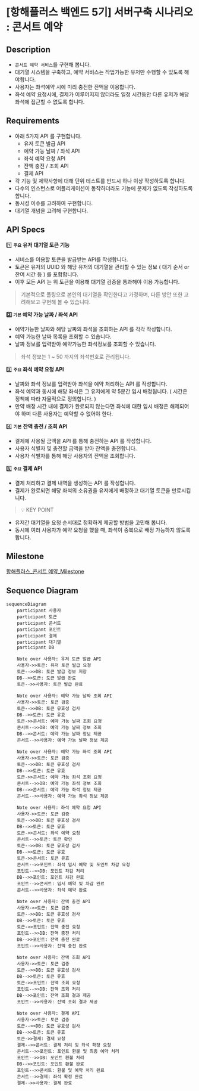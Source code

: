 # [항해플러스 백엔드 5기] 서버구축 시나리오 : 콘서트 예약 

## Description

- `콘서트 예약 서비스`를 구현해 봅니다.
- 대기열 시스템을 구축하고, 예약 서비스는 작업가능한 유저만 수행할 수 있도록 해야합니다.
- 사용자는 좌석예약 시에 미리 충전한 잔액을 이용합니다.
- 좌석 예약 요청시에, 결제가 이루어지지 않더라도 일정 시간동안 다른 유저가 해당 좌석에 접근할 수 없도록 합니다.

## Requirements

- 아래 5가지 API 를 구현합니다.
    - 유저 토큰 발급 API
    - 예약 가능 날짜 / 좌석 API
    - 좌석 예약 요청 API
    - 잔액 충전 / 조회 API
    - 결제 API
- 각 기능 및 제약사항에 대해 단위 테스트를 반드시 하나 이상 작성하도록 합니다.
- 다수의 인스턴스로 어플리케이션이 동작하더라도 기능에 문제가 없도록 작성하도록 합니다.
- 동시성 이슈를 고려하여 구현합니다.
- 대기열 개념을 고려해 구현합니다.

## API Specs

1️⃣ **`주요` 유저 대기열 토큰 기능**

- 서비스를 이용할 토큰을 발급받는 API를 작성합니다.
- 토큰은 유저의 UUID 와 해당 유저의 대기열을 관리할 수 있는 정보 ( 대기 순서 or 잔여 시간 등 ) 를 포함합니다.
- 이후 모든 API 는 위 토큰을 이용해 대기열 검증을 통과해야 이용 가능합니다.

> 기본적으로 폴링으로 본인의 대기열을 확인한다고 가정하며, 다른 방안 또한 고려해보고 구현해 볼 수 있습니다.
>

**2️⃣ `기본` 예약 가능 날짜 / 좌석 API**

- 예약가능한 날짜와 해당 날짜의 좌석을 조회하는 API 를 각각 작성합니다.
- 예약 가능한 날짜 목록을 조회할 수 있습니다.
- 날짜 정보를 입력받아 예약가능한 좌석정보를 조회할 수 있습니다.

> 좌석 정보는 1 ~ 50 까지의 좌석번호로 관리됩니다.
>

3️⃣ **`주요` 좌석 예약 요청 API**

- 날짜와 좌석 정보를 입력받아 좌석을 예약 처리하는 API 를 작성합니다.
- 좌석 예약과 동시에 해당 좌석은 그 유저에게 약 5분간 임시 배정됩니다. ( 시간은 정책에 따라 자율적으로 정의합니다. )
- 만약 배정 시간 내에 결제가 완료되지 않는다면 좌석에 대한 임시 배정은 해제되어야 하며 다른 사용자는 예약할 수 없어야 한다.

4️⃣ **`기본`**  **잔액 충전 / 조회 API**

- 결제에 사용될 금액을 API 를 통해 충전하는 API 를 작성합니다.
- 사용자 식별자 및 충전할 금액을 받아 잔액을 충전합니다.
- 사용자 식별자를 통해 해당 사용자의 잔액을 조회합니다.

5️⃣ **`주요` 결제 API**

- 결제 처리하고 결제 내역을 생성하는 API 를 작성합니다.
- 결제가 완료되면 해당 좌석의 소유권을 유저에게 배정하고 대기열 토큰을 만료시킵니다.

> 💡 KEY POINT
- 유저간 대기열을 요청 순서대로 정확하게 제공할 방법을 고민해 봅니다.
- 동시에 여러 사용자가 예약 요청을 했을 때, 좌석이 중복으로 배정 가능하지 않도록 합니다.


## Milestone
[항해플러스_콘서트 예약_Milestone](https://github.com/users/BoHyun-Choi-0320/projects/2)

## Sequence Diagram

``` mermaid
sequenceDiagram
    participant 사용자
    participant 토큰
    participant 콘서트
    participant 포인트
    participant 결제
    participant 대기열
    participant DB

    Note over 사용자: 유저 토큰 발급 API
    사용자->>토큰: 유저 토큰 발급 요청
    토큰-->>DB: 토큰 발급 정보 저장
    DB-->>토큰: 토큰 발급 완료
    토큰-->>사용자: 토큰 발급 완료

    Note over 사용자: 예약 가능 날짜 조회 API
    사용자->>토큰: 토큰 검증
    토큰-->>DB: 토큰 유효성 검사
    DB-->>토큰: 토큰 유효
    토큰->>콘서트: 예약 가능 날짜 조회 요청
    콘서트-->>DB: 예약 가능 날짜 정보 조회
    DB-->>콘서트: 예약 가능 날짜 정보 제공
    콘서트-->>사용자: 예약 가능 날짜 정보 제공

    Note over 사용자: 예약 가능 좌석 조회 API
    사용자->>토큰: 토큰 검증
    토큰-->>DB: 토큰 유효성 검사
    DB-->>토큰: 토큰 유효
    토큰->>콘서트: 예약 가능 좌석 조회 요청
    콘서트-->>DB: 예약 가능 좌석 정보 조회
    DB-->>콘서트: 예약 가능 좌석 정보 제공
    콘서트-->>사용자: 예약 가능 좌석 정보 제공

    Note over 사용자: 좌석 예약 요청 API
    사용자->>토큰: 토큰 검증
    토큰-->>DB: 토큰 유효성 검사
    DB-->>토큰: 토큰 유효
    토큰->>콘서트: 좌석 예약 요청
    콘서트-->>토큰: 토큰 확인
    토큰-->>DB: 토큰 유효성 검사
    DB-->>토큰: 토큰 유효
    토큰->>콘서트: 토큰 유효
    콘서트-->>포인트: 좌석 임시 예약 및 포인트 차감 요청
    포인트-->>DB: 포인트 차감 처리
    DB-->>포인트: 포인트 차감 완료
    포인트-->>콘서트: 임시 예약 및 차감 완료
    콘서트-->>사용자: 좌석 예약 완료

    Note over 사용자: 잔액 충전 API
    사용자->>토큰: 토큰 검증
    토큰-->>DB: 토큰 유효성 검사
    DB-->>토큰: 토큰 유효
    토큰->>포인트: 잔액 충전 요청
    포인트-->>DB: 잔액 충전 처리
    DB-->>포인트: 잔액 충전 완료
    포인트-->>사용자: 잔액 충전 완료

    Note over 사용자: 잔액 조회 API
    사용자->>토큰: 토큰 검증
    토큰-->>DB: 토큰 유효성 검사
    DB-->>토큰: 토큰 유효
    토큰->>포인트: 잔액 조회 요청
    포인트-->>DB: 잔액 조회 처리
    DB-->>포인트: 잔액 조회 결과 제공
    포인트-->>사용자: 잔액 조회 결과 제공

    Note over 사용자: 결제 API
    사용자->>토큰: 토큰 검증
    토큰-->>DB: 토큰 유효성 검사
    DB-->>토큰: 토큰 유효
    토큰->>결제: 결제 요청
    결제-->>콘서트: 결제 처리 및 좌석 확정 요청
    콘서트-->>포인트: 포인트 환불 및 최종 예약 처리
    포인트-->>DB: 포인트 환불 처리
    DB-->>포인트: 포인트 환불 완료
    포인트-->>콘서트: 환불 및 예약 처리 완료
    콘서트-->>결제: 좌석 확정 완료
    결제-->>사용자: 결제 완료


```
